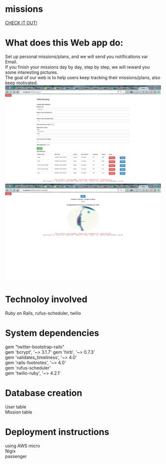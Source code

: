 # missions  
[CHECK IT OUT!](http://52.39.12.139/)
# What does this Web app do:  
Set up personal missions/plans, and we will send you notifications var Email.  
If you finish your missions day by day, step by step, we will reward you some interesting pictures.  
The goal of our web is to help users keep tracking their missions/plans, also keep motivated.  
![alt tag](https://raw.githubusercontent.com/xinyzhang9/missions/master/img1.png)  
![alt tag](https://raw.githubusercontent.com/xinyzhang9/missions/master/img2.png)  


# Technoloy involved  
Ruby on Rails, rufus-scheduler, twilio  
# System dependencies  
  gem "twitter-bootstrap-rails"  
  gem 'bcrypt', '~> 3.1.7' 
  gem 'hirb', '~> 0.7.3'  
  gem 'validates_timeliness', '~> 4.0'  
  gem 'rails-footnotes', '~> 4.0'  
  gem 'rufus-scheduler'  
  gem 'twilio-ruby', '~> 4.2.1'  
  
# Database creation  
  User table  
  Mission table  

# Deployment instructions  
  using AWS micro  
  Nigix  
  passenger  

